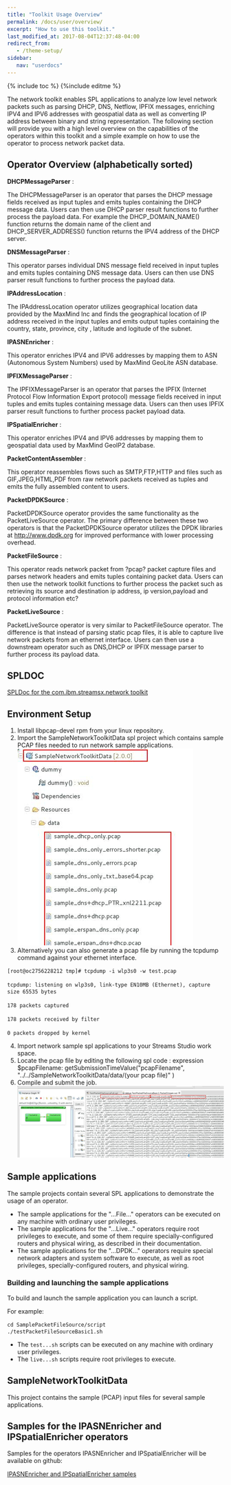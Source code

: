 ```yaml
---
title: "Toolkit Usage Overview"
permalink: /docs/user/overview/
excerpt: "How to use this toolkit."
last_modified_at: 2017-08-04T12:37:48-04:00
redirect_from:
   - /theme-setup/
sidebar:
   nav: "userdocs"
---
```

{% include toc %}
{%include editme %}


The network toolkit enables SPL applications to analyze low level network packets such as parsing DHCP, DNS, Netflow, IPFIX messages, enriching IPV4 and IPV6 addresses with geospatial data as well as converting IP address between binary and string representation. The following section will provide you with a high level overview on the capabilities of the operators within this toolkit and a simple example on how to use the operator to process network packet data.

## Operator Overview (alphabetically sorted)

**DHCPMessageParser**
:
 
The DHCPMessageParser is an operator that parses the DHCP message fields received as input tuples and emits tuples containing the DHCP message data. Users can then use DHCP parser result functions to further process the payload data. For example the DHCP_DOMAIN_NAME() function returns the domain name of the client and DHCP_SERVER_ADDRESS() function returns the IPV4 address of the DHCP server.

**DNSMessageParser**
:
 
This operator parses individual DNS message field received in input tuples and emits tuples containing DNS message data. Users can then use DNS parser result functions to further process the payload data.

**IPAddressLocation**
:
 
The IPAddressLocation operator utilizes geographical location data provided by the MaxMind Inc
and finds the geographical location of IP address received in the input tuples and emits output tuples containing the country, state, province, city , latitude and logitude of the subnet.

**IPASNEnricher**
:
 
This operator enriches IPV4 and IPV6 addresses by mapping them to ASN (Autonomous System Numbers) used by MaxMind GeoLite ASN database.

**IPFIXMessageParser**
:
 
The IPFIXMessageParser is an operator that parses the IPFIX (Internet Protocol Flow Information Export protocol) message fields received in input tuples and emits tuples containing message data. Users can then uses IPFIX parser result functions to further process packet payload data.

**IPSpatialEnricher**
:
 
This operator enriches IPV4 and IPV6 addresses by mapping them to geospatial data used by MaxMind GeoIP2 database.

**PacketContentAssembler**
:
 
This operator reassembles flows such as SMTP,FTP,HTTP and files such as GIF,JPEG,HTML,PDF from raw network packets received as tuples and emits the fully assembled content to users.

**PacketDPDKSource**
:
 
PacketDPDKSource operator provides the same functionality as the PacketLiveSource operator. The primary difference between these two operators is that the PacketDPDKSource operator utilizes the DPDK libraries at
http://www.dpdk.org
for improved performance with lower processing overhead.

**PacketFileSource**
:
 
This operator reads network packet from ?pcap? packet capture files and parses network headers and emits tuples containing packet data. Users can then use the network toolkit functions to further process the packet such as retrieving its source and destination ip address, ip version,payload and protocol information etc?

**PacketLiveSource**
:
 
PacketLiveSource operator is very similar to PacketFileSource operator. The difference is that instead of parsing static pcap files, it is able to capture live network packets from an ethernet interface. Users can then use a downstream operator such as DNS,DHCP or IPFIX message parser to further process its payload data.

## SPLDOC

[SPLDoc for the com.ibm.streamsx.network toolkit](https://ibmstreams.github.io/streamsx.network/doc/spldoc/html/index.html)


## Environment Setup

1. Install libpcap-devel rpm from your linux repository.
2. Import the SampleNetworkToolkitData spl project which contains sample PCAP files needed to run network sample applications.
![Import](images/pcap1.jpg)
3. Alternatively you can also generate a pcap file by running the tcpdump command against your ethernet interface.

```
[root@oc2756228212 tmp]# tcpdump -i wlp3s0 -w test.pcap

tcpdump: listening on wlp3s0, link-type EN10MB (Ethernet), capture size 65535 bytes

178 packets captured

178 packets received by filter

0 packets dropped by kernel
```
4. Import network sample spl applications to your Streams Studio work space.
5. Locate the pcap file by editing the following spl code : expression $pcapFilename: getSubmissionTimeValue("pcapFilename", "../../SampleNetworkToolkitData/data/(your pcap file)" )
6. Compile and submit the job.
![Import](images/studio.jpg)

## Sample applications

The sample projects contain several SPL applications to demonstrate the usage of an operator.

* The sample applications for the "...File..." operators can be executed on any machine with ordinary user privileges.
* The sample applications for the "...Live..." operators require root privileges to execute, and some of them require specially-configured routers and physical wiring, as described in their documentation.
* The sample applications for the "...DPDK..." operators require special network adapters and system software to execute, as well as root privileges, specially-configured routers, and physical wiring.

### Building and launching the sample applications

To build and launch the sample application you can launch a script.

For example:

    cd SamplePacketFileSource/script
    ./testPacketFileSourceBasic1.sh

* The `test...sh` scripts can be executed on any machine with ordinary user privileges.
* The `live...sh` scripts require root privileges to execute.

## SampleNetworkToolkitData

This project contains the sample (PCAP) input files for several sample applications.

## Samples for the IPASNEnricher and IPSpatialEnricher operators

Samples for the operators IPASNEnricher and IPSpatialEnricher will be available on github:

[IPASNEnricher and IPSpatialEnricher samples](https://github.com/IBMStreams/streamsx.cybersecurity.starterApps/tree/main/PredictiveBlocklistingSamples)
